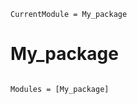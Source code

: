 ```@meta
CurrentModule = My_package
```

# My_package

```@index
```

```@autodocs
Modules = [My_package]
```
